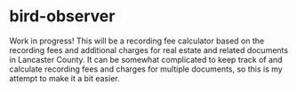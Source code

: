 # bird-observer
Work in progress! This will be a recording fee calculator based on the recording fees and additional charges for real estate and related documents in Lancaster County.
It can be somewhat complicated to keep track of and calculate recording fees and charges for multiple documents, so this is my attempt to make it a bit easier.
